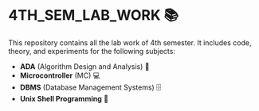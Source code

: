 # 4TH_SEM_LAB_WORK 📚

This repository contains all the lab work of 4th semester. It includes code, theory, and experiments for the following subjects:

- **ADA** (Algorithm Design and Analysis) 🧮  
- **Microcontroller** (MC) 💻  
- **DBMS** (Database Management Systems) 🗄️  
- **Unix Shell Programming** 🐚  

